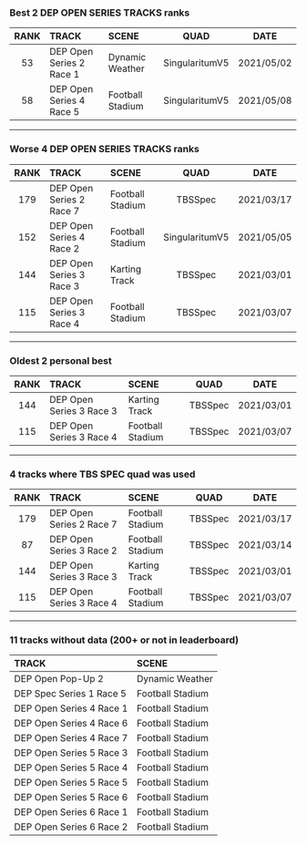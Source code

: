 ### Best 2 DEP OPEN SERIES TRACKS ranks
|RANK|TRACK|SCENE|QUAD|DATE|
|:---:|:---|:---|:---:|:---:|
|53|DEP Open Series 2 Race 1|Dynamic Weather|SingularitumV5|2021/05/02|
|58|DEP Open Series 4 Race 5|Football Stadium|SingularitumV5|2021/05/08|
---
### Worse 4 DEP OPEN SERIES TRACKS ranks
|RANK|TRACK|SCENE|QUAD|DATE|
|:---:|:---|:---|:---:|:---:|
|179|DEP Open Series 2 Race 7|Football Stadium|TBSSpec|2021/03/17|
|152|DEP Open Series 4 Race 2|Football Stadium|SingularitumV5|2021/05/05|
|144|DEP Open Series 3 Race 3|Karting Track|TBSSpec|2021/03/01|
|115|DEP Open Series 3 Race 4|Football Stadium|TBSSpec|2021/03/07|
---
### Oldest 2 personal best
|RANK|TRACK|SCENE|QUAD|DATE|
|:---:|:---|:---|:---:|:---:|
|144|DEP Open Series 3 Race 3|Karting Track|TBSSpec|2021/03/01|
|115|DEP Open Series 3 Race 4|Football Stadium|TBSSpec|2021/03/07|
---
### 4 tracks where TBS SPEC quad was used
|RANK|TRACK|SCENE|QUAD|DATE|
|:---:|:---|:---|:---:|:---:|
|179|DEP Open Series 2 Race 7|Football Stadium|TBSSpec|2021/03/17|
|87|DEP Open Series 3 Race 2|Football Stadium|TBSSpec|2021/03/14|
|144|DEP Open Series 3 Race 3|Karting Track|TBSSpec|2021/03/01|
|115|DEP Open Series 3 Race 4|Football Stadium|TBSSpec|2021/03/07|
---
### 11 tracks without data (200+ or not in leaderboard)
|TRACK|SCENE|
|:---|:---|
|DEP Open Pop-Up 2|Dynamic Weather|
|DEP Spec Series 1 Race 5|Football Stadium|
|DEP Open Series 4 Race 1|Football Stadium|
|DEP Open Series 4 Race 6|Football Stadium|
|DEP Open Series 4 Race 7|Football Stadium|
|DEP Open Series 5 Race 3|Football Stadium|
|DEP Open Series 5 Race 4|Football Stadium|
|DEP Open Series 5 Race 5|Football Stadium|
|DEP Open Series 5 Race 6|Football Stadium|
|DEP Open Series 6 Race 1|Football Stadium|
|DEP Open Series 6 Race 2|Football Stadium|
